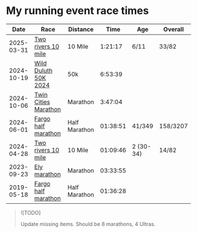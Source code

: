 # My running event race times

| Date       | Race                           | Distance      | Time     | Age       | Overall  |
| ---------- | ------------------------------ | ------------- | -------- | --------- | -------- |
| 2025-03-31 | [Two rivers 10 mile](../988)   | 10 Mile       | 1:21:17  | 6/11      | 33/82    |
| 2024-10-19 | [Wild Duluth 50K 2024](../733) | 50k           | 6:53:39  |           |          |
| 2024-10-06 | [Twin Cities Marathon](../732) | Marathon      | 3:47:04  |           |          |
| 2024-06-01 | [Fargo half marathon](../691)  | Half Marathon | 01:38:51 | 41/349    | 158/3207 |
| 2024-04-28 | [Two rivers 10 mile](../690)   | 10 Mile       | 01:09:46 | 2 (30-34) | 14/82    |
| 2023-09-23 | [Ely marathon](../692)         | Marathon      | 03:33:55 |           |          |
| 2019-05-18 | [Fargo half marathon](../693)  | Half Marathon | 01:36:28 |           |          |

> ![TODO]
>
> Update missing items. Should be 8 marathons, 4 Ultras.
